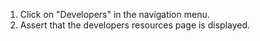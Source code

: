 1. Click on "Developers" in the navigation menu.
2. Assert that the developers resources page is displayed.